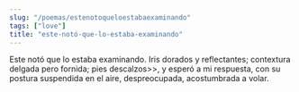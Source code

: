 ```yaml
---
slug: "/poemas/estenotoqueloestabaexaminando"
tags: ["love"]
title: "este-notó-que-lo-estaba-examinando"
---
```

Este notó que lo estaba examinando. Iris dorados y reflectantes; contextura delgada pero fornida; pies descalzos>>, y esperó a mi respuesta, con su postura suspendida en el aire, despreocupada, acostumbrada a volar.